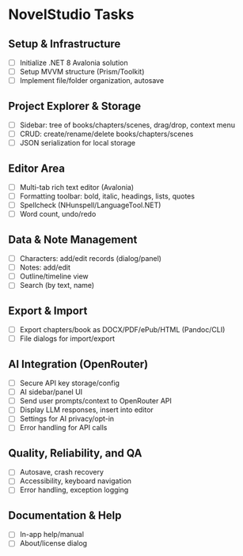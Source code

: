 # NovelStudio Tasks

## Setup & Infrastructure
- [ ] Initialize .NET 8 Avalonia solution
- [ ] Setup MVVM structure (Prism/Toolkit)
- [ ] Implement file/folder organization, autosave

## Project Explorer & Storage
- [ ] Sidebar: tree of books/chapters/scenes, drag/drop, context menu
- [ ] CRUD: create/rename/delete books/chapters/scenes
- [ ] JSON serialization for local storage

## Editor Area
- [ ] Multi-tab rich text editor (Avalonia)
- [ ] Formatting toolbar: bold, italic, headings, lists, quotes
- [ ] Spellcheck (NHunspell/LanguageTool.NET)
- [ ] Word count, undo/redo

## Data & Note Management
- [ ] Characters: add/edit records (dialog/panel)
- [ ] Notes: add/edit
- [ ] Outline/timeline view
- [ ] Search (by text, name)

## Export & Import
- [ ] Export chapters/book as DOCX/PDF/ePub/HTML (Pandoc/CLI)
- [ ] File dialogs for import/export

## AI Integration (OpenRouter)
- [ ] Secure API key storage/config
- [ ] AI sidebar/panel UI
- [ ] Send user prompts/context to OpenRouter API
- [ ] Display LLM responses, insert into editor
- [ ] Settings for AI privacy/opt-in
- [ ] Error handling for API calls

## Quality, Reliability, and QA
- [ ] Autosave, crash recovery
- [ ] Accessibility, keyboard navigation
- [ ] Error handling, exception logging

## Documentation & Help
- [ ] In-app help/manual
- [ ] About/license dialog
